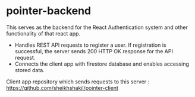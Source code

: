 # pointer-backend
 This serves as the backend for the React Authentication system and other functionality of that react app.
 
 * Handles REST API requests to register a user. If registration is successful, the server sends 200 HTTP OK response for the API request.
 * Connects the client app with firestore database and enables accessing stored data.
 
 Client app repository which sends requests to this server : https://github.com/sheikhshakil/pointer-client
